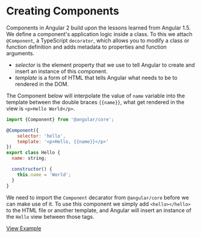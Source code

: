 # Creating Components

Components in Angular 2 build upon the lessons learned from Angular 1.5. We define a component's application logic inside a class. To this we attach `@Component`, a TypeScript `decorator`, which allows you to modify a class or function definition and adds metadata to properties and function arguments.

- _selector_ is the element property that we use to tell Angular to create and insert an instance of this component.
- _template_ is a form of HTML that tells Angular what needs to be to rendered in the DOM.

The Component below will interpolate the value of `name` variable into the template between the double braces `{{name}}`, what get rendered in the view is `<p>Hello World</p>`.

``` js
import {Component} from '@angular/core';

@Component({
	selector: 'hello',
	template: '<p>Hello, {{name}}</p>'
})
export class Hello {
  name: string;

  constructor() {
    this.name = 'World';
  }
}
```

We need to import the `Component` decarator from `@angular/core` before we can make use of it. To use this component we simply add `<hello></hello>` to the HTML file or another template, and Angular will insert an instance of the `Hello` view between those tags.

[View Example](http://plnkr.co/edit/LmsR4psbJZwXH0c4lpMa?p=preview)
